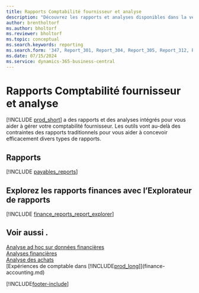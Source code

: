 ```yaml
---
title: Rapports Comptabilité fournisseur et analyse
description: "Découvrez les rapports et analyses disponibles dans la version standard de Business\_Central afin que vous puissiez suivre vos comptes fournisseur."
author: brentholtorf
ms.author: bholtorf
ms.reviewer: bholtorf
ms.topic: conceptual
ms.search.keywords: reporting
ms.search.form: '347, Report_301, Report_304, Report_305, Report_312, Report_317, Report_319, Report_321, Report_322, Report_329'
ms.date: 07/15/2024
ms.service: dynamics-365-business-central
---
```

# <a name="accounts-payable-reports-and-analytics"></a>Rapports Comptabilité fournisseur et analyse

[!INCLUDE [prod_short](includes/prod_short.md)] a des rapports et des analyses intégrés pour vous aider à gérer votre comptabilité fournisseur. Les outils vont au-delà des contraintes des rapports traditionnels pour vous aider à concevoir efficacement divers types de rapports.  

## <a name="reports"></a>Rapports

[!INCLUDE [payables_reports](includes/payables-reports-include.md)]

## <a name="explore-finance-reports-with-report-explorer"></a>Explorez les rapports finances avec l’Explorateur de rapports

[!INCLUDE [finance_reports_report_explorer](includes/finance-reports-report-explorer-include.md)]

## <a name="see-also"></a>Voir aussi .

[Analyse ad hoc sur données financières](ad-hoc-analysis-finance.md)  
[Analyses financières](bi.md)  
[Analyse des achats](purchasing-analytics-overview.md)  
[Expériences de comptable dans [!INCLUDE[prod_long](includes/prod_long.md)]](finance-accounting.md)  

[!INCLUDE[footer-include](includes/footer-banner.md)]

